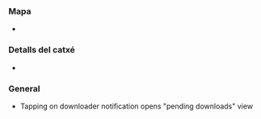 ### Mapa
-

### Detalls del catxé
-

### General
- Tapping on downloader notification opens "pending downloads" view

